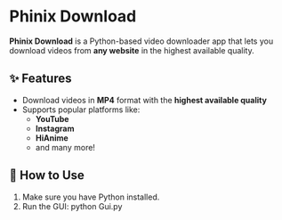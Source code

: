 # Phinix Download

**Phinix Download** is a Python-based video downloader app that lets you download videos from **any website** in the highest available quality.

## ✨ Features
- Download videos in **MP4** format with the **highest available quality**
- Supports popular platforms like:
  - **YouTube**
  - **Instagram**
  - **HiAnime**
  - and many more!

## 🚀 How to Use
1. Make sure you have Python installed.
2. Run the GUI:
   python Gui.py
